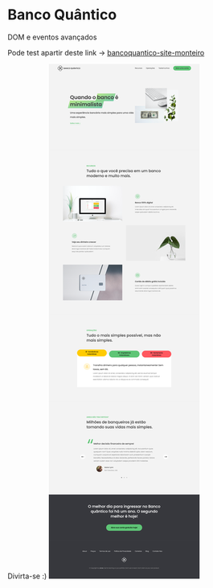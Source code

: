 # Banco Quântico

DOM e eventos avançados

Pode test apartir  deste link ->  [bancoquantico-site-monteiro](https://bancoquantico-site-monteiro.netlify.app/)

Divirta-se :)
![screencapture-site.png](img/screencapture-site.png)
